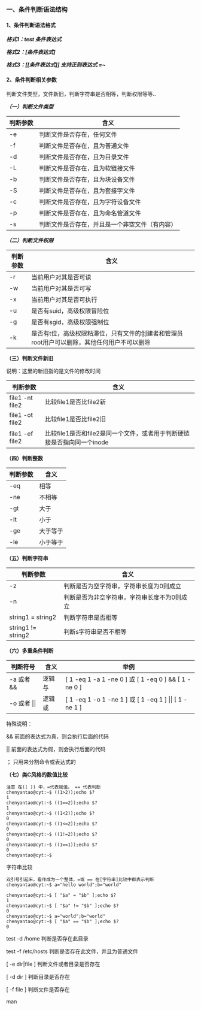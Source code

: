 ### 一、条件判断语法结构

#### 1、条件判断语法格式

***格式1：test 条件表达式***

***格式2：[条件表达式]***

***格式3：[[条件表达式]] 支持正则表达式 =~***

#### 2、条件判断相关参数

判断文件类型，文件新旧，判断字符串是否相等，判断权限等等..

***（一）判断文件类型***

| 判断参数 | 含义                                           |
| -------- | ---------------------------------------------- |
| -e       | 判断文件是否存在，任何文件                     |
| -f       | 判断文件是否存在，且为普通文件                 |
| -d       | 判断文件是否存在，且为目录文件                 |
| -L       | 判断文件是否存在，且为软链接文件               |
| -b       | 判断文件是否存在，且为块设备文件               |
| -S       | 判断文件是否存在，且为套接字文件               |
| -c       | 判断文件是否存在，且为字符设备文件             |
| -p       | 判断文件是否存在，且为命名管道文件             |
| -s       | 判断文件是否存在，并且是一个非空文件（有内容） |

***（二）判断文件权限***

| 判断参数 | 含义                                                         |
| -------- | ------------------------------------------------------------ |
| -r       | 当前用户对其是否可读                                         |
| -w       | 当前用户对其是否可写                                         |
| -x       | 当前用户对其是否可执行                                       |
| -u       | 是否有suid，高级权限冒险位                                   |
| -g       | 是否有sgid，高级权限强制位                                   |
| -k       | 是否有t位，高级权限粘滞位，只有文件的创建者和管理员root用户可以删除，其他任何用户不可以删除 |

**（三）判断文件新旧**

说明：这里的新旧指的是文件的修改时间

| 判断参数        | 含义                                                         |
| --------------- | ------------------------------------------------------------ |
| file1 -nt file2 | 比较file1是否比file2新                                       |
| file1 -ot file2 | 比较file1是否比file2旧                                       |
| file1 -ef file2 | 比较file1是否和file2是同一个文件，或者用于判断硬链接是否指向同一个inode |

**（四）判断整数**

| 判断参数 | 含义     |
| -------- | -------- |
| -eq      | 相等     |
| -ne      | 不相等   |
| -gt      | 大于     |
| -lt      | 小于     |
| -ge      | 大于等于 |
| -le      | 小于等于 |

**（五）判断字符串**

| 判断参数           | 含义                                        |
| ------------------ | ------------------------------------------- |
| -z                 | 判断是否为空字符串，字符串长度为0则成立     |
| -n                 | 判断是否为非空字符串，字符串长度不为0则成立 |
| string1 = string2  | 判断字符串是否相等                          |
| string1 != string2 | 判断s字符串是否不相等                       |

**（六）多重条件判断**

| 判断符号     | 含义   | 举例                                                   |
| ------------ | ------ | ------------------------------------------------------ |
| -a 或者 &&   | 逻辑与 | [ 1 -eq 1 -a 1 -ne 0 ] 或 [ 1 -eq 0 ] && [ 1 -ne 0 ]   |
| -o 或者 \|\| | 逻辑或 | [ 1 -eq 1 -o 1 -ne 1 ] 或 [ 1 -eq 1 ] \|\| [ 1 -ne 1 ] |

特殊说明：

&&	前面的表达式为真，则会执行后面的代码

||	 前面的表达式为假，则会执行后面的代码

；	  只用来分割命令或表达式的



**（七）类C风格的数值比较**

```
注意 在(( )) 中，=代表赋值， == 代表判断
chenyantao@cyt:~$ ((1>2));echo $?
1
chenyantao@cyt:~$ ((1==2));echo $?
1
chenyantao@cyt:~$ ((1<2));echo $?
0
chenyantao@cyt:~$ ((1<=2));echo $?
0
chenyantao@cyt:~$ ((1!=2));echo $?
0
chenyantao@cyt:~$ ((1==1));echo $?
0
chenyantao@cyt:~$ 
```

字符串比较

```
双引号引起来，看作成为一个整体，=或 == 在[字符串]比较中都表示判断
chenyantao@cyt:~$ a="hello world";b="world"

chenyantao@cyt:~$ [ "$a" = "$b" ];echo $?
1
chenyantao@cyt:~$ [ "$a" != "$b" ];echo $?
0
chenyantao@cyt:~$ a="world";b="world"
chenyantao@cyt:~$ [ "$a" == "$b" ];echo $?
0

```



test -d /home	判断是否存在此目录

test -f /etc/hosts	判断是否存在此文件，并且为普通文件

[ -e dir|file ]	判断文件或者目录是否存在

[ -d dir ]	判断目录是否存在

[ -f file ]	判断文件是否存在

man 